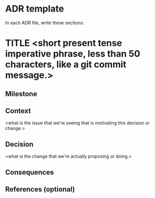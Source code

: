 # ADR template

In each ADR file, write these sections:

# TITLE <short present tense imperative phrase, less than 50 characters, like a git commit message.>

## Milestone

<During which milestone the decision is made>

## Context

<what is the issue that we're seeing that is motivating this decision or change.>

## Decision

<what is the change that we're actually proposing or doing.>

## Consequences

<what becomes easier or more difficult to do because of this change.>

## References (optional)

<Useful extra links>
